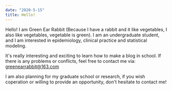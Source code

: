 ```yaml
---
date: "2020-5-15"
title: Hello! 
---
```



Hello! I am Green Ear Rabbit (Because I have a rabbit and it like vegetables, I also like vegetables, vegetable is green). I am an undergraduate student, and I am interested in epidemiology, clinical practice and statistical modeling. 

It's really interesting and exciting to learn how to make a blog in school. If there is any problems or conflicts, feel free to contact me via: greenearrabbit@163.com 

I am also planning for my graduate school or research, if you wish coperation or willing to provide an opportunity, don't hesitate to contact me!



